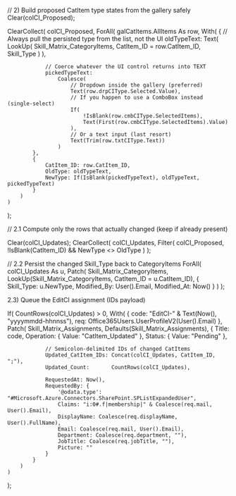 // 2) Build proposed CatItem type states from the gallery safely
Clear(colCI_Proposed);

ClearCollect(
    colCI_Proposed,
    ForAll(
        galCatItems.AllItems As row,
        With(
            {
                // Always pull the persisted type from the list, not the UI
                oldTypeText:
                    Text(
                        LookUp(
                            Skill_Matrix_CategoryItems,
                            CatItem_ID = row.CatItem_ID,
                            Skill_Type
                        )
                    ),

                // Coerce whatever the UI control returns into TEXT
                pickedTypeText:
                    Coalesce(
                        // Dropdown inside the gallery (preferred)
                        Text(row.drpCIType.Selected.Value),
                        // If you happen to use a ComboBox instead (single-select)
                        If(
                            !IsBlank(row.cmbCIType.SelectedItems),
                            Text(First(row.cmbCIType.SelectedItems).Value)
                        ),
                        // Or a text input (last resort)
                        Text(Trim(row.txtCIType.Text))
                    )
            },
            {
                CatItem_ID: row.CatItem_ID,
                OldType: oldTypeText,
                NewType: If(IsBlank(pickedTypeText), oldTypeText, pickedTypeText)
            }
        )
    )
);

// 2.1 Compute only the rows that actually changed (keep if already present)

Clear(colCI_Updates);
ClearCollect(
    colCI_Updates,
    Filter(
        colCI_Proposed,
        !IsBlank(CatItem_ID) && NewType <> OldType
    )
);

// 2.2 Persist the changed Skill_Type back to CategoryItems
ForAll(
    colCI_Updates As u,
    Patch(
        Skill_Matrix_CategoryItems,
        LookUp(Skill_Matrix_CategoryItems, CatItem_ID = u.CatItem_ID),
        {
            Skill_Type: u.NewType,
            Modified_By: User().Email,
            Modified_At: Now()
        }
    )
);


2.3) Queue the EditCI assignment (IDs payload)

If(
    CountRows(colCI_Updates) > 0,
    With(
        {
            code: "EditCI-" & Text(Now(), "yyyymmdd-hhnnss"),
            req:  Office365Users.UserProfileV2(User().Email)
        },
        Patch(
            Skill_Matrix_Assignments,
            Defaults(Skill_Matrix_Assignments),
            {
                Title: code,
                Operation: { Value: "CatItem_Updated" },
                Status:    { Value: "Pending" },

                // Semicolon-delimited IDs of changed CatItems
                Updated_CatItem_IDs: Concat(colCI_Updates, CatItem_ID, ";"),
                Updated_Count:       CountRows(colCI_Updates),

                RequestedAt: Now(),
                RequestedBy: {
                    '@odata.type': "#Microsoft.Azure.Connectors.SharePoint.SPListExpandedUser",
                    Claims: "i:0#.f|membership|" & Coalesce(req.mail, User().Email),
                    DisplayName: Coalesce(req.displayName, User().FullName),
                    Email: Coalesce(req.mail, User().Email),
                    Department: Coalesce(req.department, ""),
                    JobTitle: Coalesce(req.jobTitle, ""),
                    Picture: ""
                }
            }
        )
    )
);
